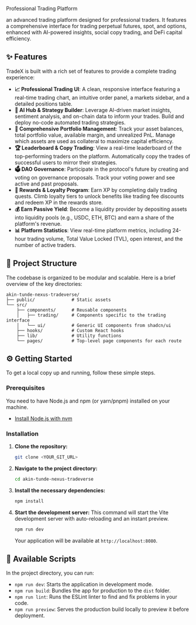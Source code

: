  Professional Trading Platform

 an advanced trading platform designed for professional traders. It features a comprehensive interface for trading perpetual futures, spot, and options, enhanced with AI-powered insights, social copy trading, and DeFi capital efficiency.

## ✨ Features

TradeX is built with a rich set of features to provide a complete trading experience:

*   **📈 Professional Trading UI**: A clean, responsive interface featuring a real-time trading chart, an intuitive order panel, a markets sidebar, and a detailed positions table.
*   **🤖 AI Hub & Strategy Builder**: Leverage AI-driven market insights, sentiment analysis, and on-chain data to inform your trades. Build and deploy no-code automated trading strategies.
*   **💼 Comprehensive Portfolio Management**: Track your asset balances, total portfolio value, available margin, and unrealized PnL. Manage which assets are used as collateral to maximize capital efficiency.
*   **🏆 Leaderboard & Copy Trading**: View a real-time leaderboard of the top-performing traders on the platform. Automatically copy the trades of successful users to mirror their strategies.
*   **🗳️ DAO Governance**: Participate in the protocol's future by creating and voting on governance proposals. Track your voting power and see active and past proposals.
*   **🎁 Rewards & Loyalty Program**: Earn XP by completing daily trading quests. Climb loyalty tiers to unlock benefits like trading fee discounts and redeem XP in the rewards store.
*   **💰 Earn Passive Yield**: Become a liquidity provider by depositing assets into liquidity pools (e.g., USDC, ETH, BTC) and earn a share of the platform's revenue.
*   **📊 Platform Statistics**: View real-time platform metrics, including 24-hour trading volume, Total Value Locked (TVL), open interest, and the number of active traders.



## 📂 Project Structure

The codebase is organized to be modular and scalable. Here is a brief overview of the key directories:

```
akin-tunde-nexus-tradeverse/
├── public/              # Static assets
└── src/
    ├── components/      # Reusable components
    │   ├── trading/     # Components specific to the trading interface
    │   └── ui/          # Generic UI components from shadcn/ui
    ├── hooks/           # Custom React hooks
    ├── lib/             # Utility functions
    └── pages/           # Top-level page components for each route
```

## ⚙️ Getting Started

To get a local copy up and running, follow these simple steps.

### Prerequisites

You need to have Node.js and npm (or yarn/pnpm) installed on your machine.

*   [Install Node.js with nvm](https://github.com/nvm-sh/nvm#installing-and-updating)

### Installation

1.  **Clone the repository:**
    ```sh
    git clone <YOUR_GIT_URL>
    ```

2.  **Navigate to the project directory:**
    ```sh
    cd akin-tunde-nexus-tradeverse
    ```

3.  **Install the necessary dependencies:**
    ```sh
    npm install
    ```

4.  **Start the development server:**
    This command will start the Vite development server with auto-reloading and an instant preview.
    ```sh
    npm run dev
    ```
    Your application will be available at `http://localhost:8080`.

## 📜 Available Scripts

In the project directory, you can run:

*   `npm run dev`: Starts the application in development mode.
*   `npm run build`: Bundles the app for production to the `dist` folder.
*   `npm run lint`: Runs the ESLint linter to find and fix problems in your code.
*   `npm run preview`: Serves the production build locally to preview it before deployment.
